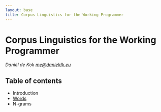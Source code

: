 ```yaml
---
layout: base
title: Corpus Linguistics for the Working Programmer
---
```


# Corpus Linguistics for the Working Programmer

*Daniël de Kok <me@danieldk.eu>*

## Table of contents

* Introduction
* [Words](words.html)
* N-grams